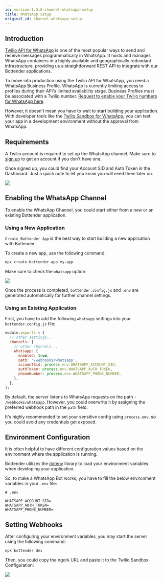 ```yaml
---
id: version-1.3.0-channel-whatsapp-setup
title: WhatsApp Setup
original_id: channel-whatsapp-setup
---
```


## Introduction

[Twilio API for WhatsApp](https://www.twilio.com/whatsapp) is one of the most popular ways to send and receive messages programmatically in WhatsApp. It hosts and manages WhatsApp containers in a highly available and geographically redundant infrastructure, providing us a straightforward REST API to integrate with our Bottender applications.

To move into production using the Twilio API for WhatsApp, you need a WhatsApp Business Profile. WhatsApp is currently limiting access to profiles during their API's limited availability stage. Business Profiles must be associated with a Twilio number. [Request to enable your Twilio numbers for WhatsApp here](https://www.twilio.com/whatsapp/request-access).

However, it doesn't mean you have to wait to start building your application. With developer tools like the [Twilio Sandbox for WhatsApp](https://www.twilio.com/console/sms/whatsapp/sandbox), you can test your app in a development environment without the approval from WhatsApp.

## Requirements

A Twilio account is required to set up the WhatsApp channel. Make sure to [sign up](https://www.twilio.com/try-twilio) to get an account if you don't have one.

Once signed up, you could find your Account SID and Auth Token in the Dashboard. Just a quick note to let you know you will need them later on.

![](https://user-images.githubusercontent.com/3382565/75419061-f41cee00-596f-11ea-88a0-0586a2c082e3.png)

## Enabling the WhatsApp Channel

To enable the WhatsApp Channel, you could start either from a new or an existing Bottender application.

### Using a New Application

`Create Bottender App` is the best way to start building a new application with Bottender.

To create a new app, use the following command:

```sh
npx create-bottender-app my-app
```

Make sure to check the `whatsapp` option:

![](https://user-images.githubusercontent.com/3382565/75420500-1a905880-5973-11ea-80ed-623807855b70.png)

Once the process is completed, `bottender.config.js` and `.env` are generated automatically for further channel settings.

### Using an Existing Application

First, you have to add the following `whatsapp` settings into your `bottender.config.js` file:

```js
module.exports = {
  // other settings...
  channels: {
    // other channels...
    whatsapp: {
      enabled: true,
      path: '/webhooks/whatsapp',
      accountSid: process.env.WHATSAPP_ACCOUNT_SID,
      authToken: process.env.WHATSAPP_AUTH_TOKEN,
      phoneNumber: process.env.WHATSAPP_PHONE_NUMBER,
    },
  },
};
```

By default, the server listens to WhatsApp requests on the path - `/webhooks/whatsapp`. However, you could overwrite it by assigning the preferred webhook path in the `path` field.

It's highly recommended to set your sensitive config using `process.env`, so you could avoid any credentials get exposed.

## Environment Configuration

It is often helpful to have different configuration values based on the environment where the application is running.

Bottender utilizes the [dotenv](https://www.npmjs.com/package/dotenv) library to load your environment variables when developing your application.

So, to make a WhatsApp Bot works, you have to fill the below environment variables in your `.env` file:

```
# .env

WHATSAPP_ACCOUNT_SID=
WHATSAPP_AUTH_TOKEN=
WHATSAPP_PHONE_NUMBER=
```

## Setting Webhooks

After configuring your environment variables, you may start the server using the following command:

```sh
npx bottender dev
```

Then, you could copy the ngork URL and paste it to the Twilio Sandbox Configuration:

![](https://user-images.githubusercontent.com/3382565/75419069-f8490b80-596f-11ea-99d2-2b2bec96ff7a.png)
